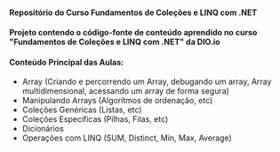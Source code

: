 
#### Repositório do Curso Fundamentos de Coleções e LINQ com .NET

#### Projeto contendo o código-fonte de conteúdo aprendido no curso "Fundamentos de Coleções e LINQ com .NET" da DIO.io

#### Conteúdo Principal das Aulas:

* Array (Criando e percorrendo um Array, debugando um array, Array multidimensional, acessando um array de forma segura)
* Manipulando Arrays (Algorítmos de ordenação, etc)
* Coleções Genéricas (Listas, etc)
* Coleções Específicas (Pilhas, Filas, etc)
* Dicionários
* Operações com LINQ (SUM, Distinct, Min, Max, Average)